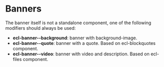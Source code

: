 # Banners

The banner itself is not a standalone component, one of the following modifiers should always be used:

- **ecl-banner--background**: banner with background-image.
- **ecl-banner--quote**: banner with a quote. Based on ecl-blockquotes component.
- **ecl-banner--video**: banner with video and description. Based on ecl-files component.
